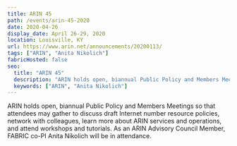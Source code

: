 ```yaml
---
title: ARIN 45
path: /events/arin-45-2020
date: 2020-04-26
display_date: April 26-29, 2020
location: Louisville, KY
url: https://www.arin.net/announcements/20200113/
tags: ["ARIN", "Anita Nikolich"]
fabricHosted: false
seo:
  title: "ARIN 45"
  description: "ARIN holds open, biannual Public Policy and Members Meetings so that attendees may gather to discuss draft Internet number resource policies, network with colleagues, learn more about ARIN services and operations, and attend workshops and tutorials. As an ARIN Advisory Council Member, FABRIC co-PI Anita Nikolich will be in attendance."
  keywords: ["ARIN", "Anita Nikolich"]
---
```


ARIN holds open, biannual Public Policy and Members Meetings so that attendees may gather to discuss draft Internet number resource policies, network with colleagues, learn more about ARIN services and operations, and attend workshops and tutorials. As an ARIN Advisory Council Member, FABRIC co-PI Anita Nikolich will be in attendance.
